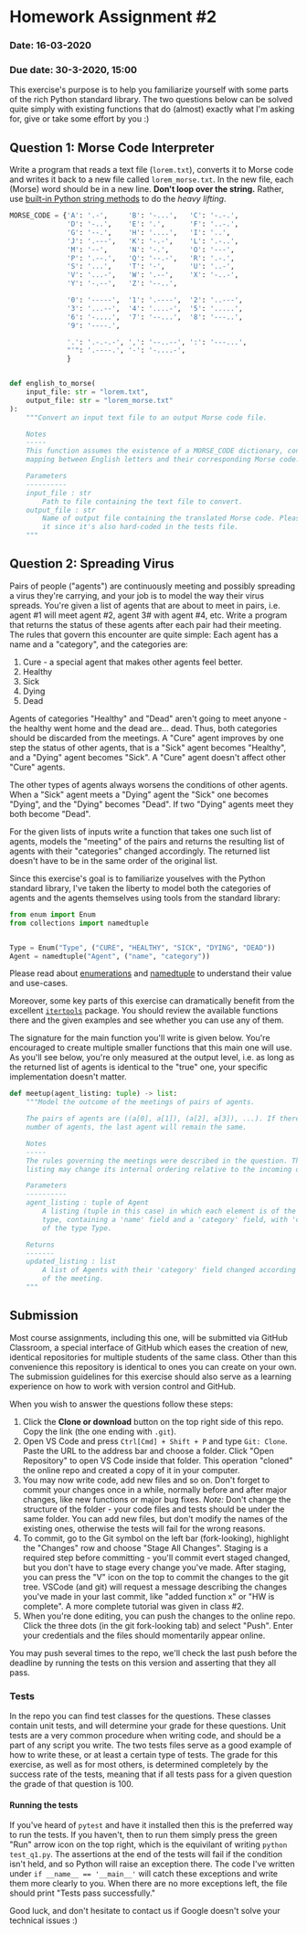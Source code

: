 # Homework Assignment #2

### Date: 16-03-2020
### Due date: 30-3-2020, 15:00

This exercise's purpose is to help you familiarize yourself with some parts of the rich Python standard library. The two questions below can be solved
quite simply with existing functions that do (almost) exactly what I'm asking for, give or take some effort by you :)


## Question 1: Morse Code Interpreter

Write a program that reads a text file (`lorem.txt`), converts it to Morse code and writes it back
to a new file called `lorem_morse.txt`. In the new file, each (Morse) word should be in a new line.
**Don't loop over the string.** Rather, use [built-in Python string methods](https://docs.python.org/3/library/stdtypes.html#text-sequence-type-str) to do the _heavy lifting_.

```python
MORSE_CODE = {'A': '.-',     'B': '-...',   'C': '-.-.',
              'D': '-..',    'E': '.',      'F': '..-.',
              'G': '--.',    'H': '....',   'I': '..',
              'J': '.---',   'K': '-.-',    'L': '.-..',
              'M': '--',     'N': '-.',     'O': '---',
              'P': '.--.',   'Q': '--.-',   'R': '.-.',
              'S': '...',    'T': '-',      'U': '..-',
              'V': '...-',   'W': '.--',    'X': '-..-',
              'Y': '-.--',   'Z': '--..',

              '0': '-----',  '1': '.----',  '2': '..---',
              '3': '...--',  '4': '....-',  '5': '.....',
              '6': '-....',  '7': '--...',  '8': '---..',
              '9': '----.',

              '.': '.-.-.-', ',': '--..--', ':': '---...',
              "'": '.----.', '-': '-....-',
              }


def english_to_morse(
    input_file: str = "lorem.txt",
    output_file: str = "lorem_morse.txt"
):
    """Convert an input text file to an output Morse code file.

    Notes
    -----
    This function assumes the existence of a MORSE_CODE dictionary, containing a
    mapping between English letters and their corresponding Morse code.

    Parameters
    ----------
    input_file : str
        Path to file containing the text file to convert.
    output_file : str
        Name of output file containing the translated Morse code. Please don't change
        it since it's also hard-coded in the tests file.
    """
```

## Question 2: Spreading Virus

Pairs of people ("agents") are continuously meeting and possibly spreading a virus
they're carrying, and your job is to model the way their virus spreads.
You're given a list of agents that are about to meet in pairs, i.e. agent #1 will meet
agent #2, agent 3# with agent #4, etc. Write a program that returns the status of these
agents after each pair had their meeting.
The rules that govern this encounter are quite simple: Each agent has a name and a "category",
and the categories are:
1. Cure - a special agent that makes other agents feel better.
2. Healthy
3. Sick
4. Dying
5. Dead

Agents of categories "Healthy" and "Dead" aren't going to meet anyone - the healthy went home and
the dead are... dead. Thus, both categories should be discarded from the meetings. A "Cure" agent
improves by one step the status of other agents, that is a "Sick" agent becomes "Healthy", and a
"Dying" agent becomes "Sick". A "Cure" agent doesn't affect other "Cure" agents.

The other types of agents always worsens the conditions of other agents. When a "Sick" agent
meets a "Dying" agent the "Sick" one becomes "Dying", and the "Dying" becomes "Dead". If two
"Dying" agents meet they both become "Dead".

For the given lists of inputs write a function that takes one such list of agents, models the
"meeting" of the pairs and returns the resulting list of agents with their "categories" changed
accordingly. The returned list doesn't have to be in the same order of the original list.

Since this exercise's goal is to familiarize youselves with the Python standard library,
I've taken the liberty to model both the categories of agents and the agents themselves using
tools from the standard library:

```python
from enum import Enum
from collections import namedtuple


Type = Enum("Type", ("CURE", "HEALTHY", "SICK", "DYING", "DEAD"))
Agent = namedtuple("Agent", ("name", "category"))
```

Please read about [enumerations](https://docs.python.org/3/library/enum.html) and [namedtuple](https://docs.python.org/3/library/collections.html#collections.namedtuple)
to understand their value and use-cases.

Moreover, some key parts of this exercise can dramatically benefit from the excellent [`itertools`](https://docs.python.org/3/library/itertools.html) package.
You should review the available functions there and the given examples and see whether you can use any of them.

The signature for the main function you'll write is given below. You're encouraged to create multiple
smaller functions that this main one will use. As you'll see below, you're only measured at the output level, i.e. as long as the returned list of agents
is identical to the "true" one, your specific implementation doesn't matter.

```python
def meetup(agent_listing: tuple) -> list:
    """Model the outcome of the meetings of pairs of agents.

    The pairs of agents are ((a[0], a[1]), (a[2], a[3]), ...). If there's an uneven
    number of agents, the last agent will remain the same.

    Notes
    -----
    The rules governing the meetings were described in the question. The outgoing
    listing may change its internal ordering relative to the incoming one.

    Parameters
    ----------
    agent_listing : tuple of Agent
        A listing (tuple in this case) in which each element is of the Agent
        type, containing a 'name' field and a 'category' field, with 'category' being
        of the type Type.

    Returns
    -------
    updated_listing : list
        A list of Agents with their 'category' field changed according to the result
        of the meeting.
    """
```


## Submission

Most course assignments, including this one, will be submitted via GitHub Classroom, a special interface of GitHub which eases the creation of new, identical repositories for multiple students of the same class. Other than this convenience this repository is identical to ones you can create on your own. The submission guidelines for this exercise should also serve as a learning experience on how to work with version control and GitHub.

When you wish to answer the questions follow these steps:
1. Click the __Clone or download__ button on the top right side of this repo. Copy the link (the one ending with `.git`).
2. Open VS Code and press `Ctrl[Cmd] + Shift + P` and type `Git: Clone`. Paste the URL to the address bar and choose a folder. Click "Open Repository" to open VS Code inside that folder. This operation "cloned" the online repo and created a copy of it in your computer.
3. You may now write code, add new files and so on. Don't forget to commit your changes once in a while, normally before and after major changes, like new functions or major bug fixes. *Note:* Don't change the structure of the folder - your code files and tests should be under the same folder. You can add new files, but don't modify the names of the existing ones, otherwise the tests will fail for the wrong reasons.
4. To commit, go to the Git symbol on the left bar (fork-looking), highlight the "Changes" row and choose "Stage All Changes". Staging is a required step before committing - you'll commit evert staged changed, but you don't have to stage every change you've made. After staging, you can press the "V" icon on the top to commit the changes to the git tree. VSCode (and git) will request a message describing the changes you've made in your last commit, like "added function x" or "HW is complete". A more complete tutorial was given in class #2.
5. When you're done editing, you can push the changes to the online repo. Click the three dots (in the git fork-looking tab) and select "Push". Enter your credentials and the files should momentarily appear online.

You may push several times to the repo, we'll check the last push before the deadline by running the tests on this version and asserting that they all pass.

### Tests

In the repo you can find test classes for the questions. These classes contain unit tests, and will determine your grade for these questions. Unit tests are a very common procedure when writing code, and should be a part of any script you write. The two tests files serve as a good example of how to write these, or at least a certain type of tests. The grade for this exercise, as well as for most others, is determined completely by the success rate of the tests, meaning that if all tests pass for a given question the grade of that question is 100.

#### Running the tests

If you've heard of `pytest` and have it installed then this is the preferred way to run the tests. If you haven't, then to run them simply press the green "Run" arrow icon on the top right, which is the equivilant of writing `python test_q1.py`. The assertions at the end of the tests will fail if the condition isn't held, and so Python will raise an exception there. The code I've written under `if __name__ == '__main__'` will catch these exceptions and write them more clearly to you. When there are no more exceptions left, the file should print "Tests pass successfully."


Good luck, and don't hesitate to contact us if Google doesn't solve your technical issues :)
